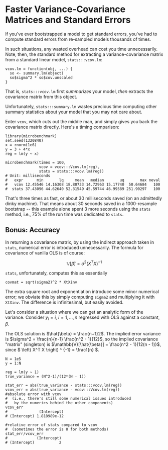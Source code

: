 # Faster Variance-Covariance Matrices and Standard Errors

If you've ever bootstrapped a model to get standard errors, you've had to compute standard errors from re-sampled models thousands of times.

In such situations, any wasted overhead can cost you time unnecessarily. Note, then, the standard method for extracting a variance-covariance matrix from a standard linear model, `stats:::vcov.lm`:

```
vcov.lm = function(obj, ...) {
  so <- summary.lm(object)
  so$sigma^2 * so$cov.unscaled
}
```

That is, `stats:::vcov.lm` first _summarizes_ your model, _then_ extracts the covariance matrix from this object. 

Unfortunately, `stats:::summary.lm` wastes precious time computing other summary statistics about your model that you may not care about.

Enter `vcov`, which cuts out the middle man, and simply gives you back the covariance matrix directly. Here's a timing comparison:

```
library(microbenchmark)
set.seed(1320840)
x = rnorm(1e6)
y = 3 + 4*x
reg = lm(y ~ x)

microbenchmark(times = 100,
               vcov = vcov:::Vcov.lm(reg),
               stats = stats:::vcov.lm(reg))
# Unit: milliseconds
#   expr      min       lq     mean   median       uq       max neval
#   vcov 12.45546 14.16308 18.80733 14.72963 15.17740  50.64684   100
#  stats 37.43096 44.62640 52.31549 45.59744 46.99589 251.90297   100
```

That's three times as fast, or about 30 milliseconds saved (on an admittedly dinky machine). That means about 30 seconds saved in a 1000-resample bootstrap -- this example alone spent 3 more seconds using the `stats` method, i.e., 75% of the run time was dedicated to `stats`. 

## Bonus: Accuracy

In returning a covariance matrix, by using the indirect approach taken in `stats`, numerical error is introduced unnecessarily. The formula for covariance of vanilla OLS is of course:

$$ \mathbb{V}[\hat{\beta}] = \sigma^2 \left( X^T X \right) ^ {-1} $$

`stats`, unfortunately, computes this as essentially

    covmat = sqrt(sigma2)^2 * XtXinv
    
The extra square root and exponentiation introduce some minor numerical error; we obviate this by simply computing `sigma2` and multiplying it with `XtXinv`. The difference is infinitesimal, but easily avoided.

Let's consider a situation where we can get an analytic form of the variance. Consider $y_i = i$, $i = 1, \ldots, n$ regressed with OLS against a constant, $\beta$.

The OLS solution is $\hat{\beta} = \frac{n+1}2$. The implied error variance is $\sigma^2 = \frac{n}{n-1} \frac{n^2 - 1}{12}$, so the implied covariance "matrix" (singleton) is $\mathbb{V}[\hat{\beta}] = \frac{n^2 - 1}{12(n - 1)}$, since $ \left( X^T X \right) ^ {-1} = \frac1{n} $.

```
N = 1e5
y = 1:N 

reg = lm(y ~ 1)
true_variance = (N^2-1)/(12*(N - 1))

stat_err = abs(true_variance - stats:::vcov.lm(reg))
vcov_err = abs(true_variance - vcov:::Vcov.lm(reg))
#absolute error with vcov
#  (i.e., there's still some numerical issues introduced
#   by the numerics behind the other components)
vcov_err
#              (Intercept)
# (Intercept) 1.818989e-12

#relative error of stats compared to vcov
#  (sometimes the error is 0 for both methods)
stat_err/vcov_err
#             (Intercept)
# (Intercept)           2
```
